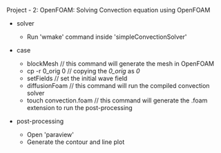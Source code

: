 Project - 2: OpenFOAM: Solving Convection equation using OpenFOAM

* solver
  * Run 'wmake' command inside 'simpleConvectionSolver'
 
* case
  * blockMesh              // this command will generate the mesh in OpenFOAM
  * cp -r 0_orig 0         // copying the *0_orig* as *0*
  * setFields              // set the initial wave field
  * diffusionFoam          // this command will run the compiled convection solver 
  * touch convection.foam  // this command will generate the .foam extension to run the post-processing
 
* post-processing
  * Open 'paraview'
  * Generate the contour and line plot 

